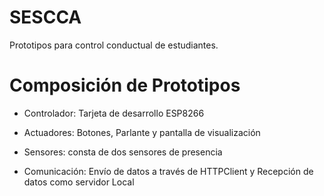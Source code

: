 # SESCCA
Prototipos para control conductual de estudiantes.

# Composición de Prototipos

* Controlador: Tarjeta de desarrollo ESP8266
+ Actuadores: Botones, Parlante y pantalla de visualización
- Sensores: consta de dos sensores de presencia
* Comunicación: Envío de datos a través de HTTPClient y Recepción de datos como servidor Local
